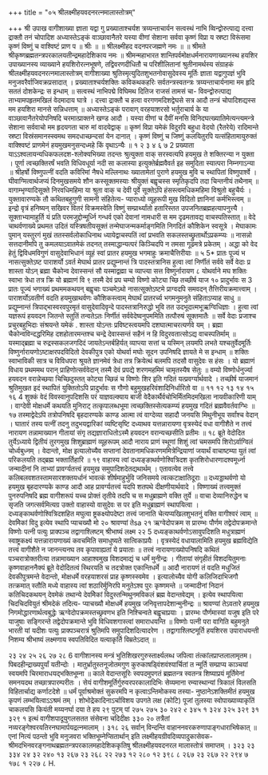 +++
title = "०५ श्रीलक्ष्मीहयवदनरत्नमालास्तोत्रम्"

+++
श्री
उपाख
वागीशाख्या
ज्ञाता यद्वा गु प्रख्याताश्चर्यश त्रय्यन्ताचार्यन
सत्वस्थं नाभि व्विन्द्वोरुत्पाद्य दत्त्वा द्राक्तौ तनं चोपादिश अध्यास्तेऽङ्कं वाञ्छावानैतरे
यस्या वीणां सेशाना सर्ववा
कृष्णं विप्रा य स्रष्टा विरूंसमा
कृष्णं विष्णुं च वाश्विष्टं प्राण
प
॥ श्रीः ॥
॥ श्रीलक्ष्मीहद वदनपरजह्मणे नमः ॥
॥ श्रीमते श्रीकृष्णब्रह्मतन्त्रपरकालयतीन्द्रमहादेशिकाय नमः ॥
श्रीमन्महाभारत शान्तिपर्वमोक्षधर्मनारायणाख्यानस्थ हयशिर उपाख्यानस्य व्याख्याने हयशिरोरत्नभूषणे, तद्विवरणदीधितौ च परिशीलितानां श्रुतीनामर्थस्य संग्राहकं
श्रीलक्ष्मीहयवदनरत्नमालास्तोत्रम्
वागीशाख्या श्रुतिस्मृत्युदितशुभतनोवासुदेवस्य मूर्तिः ज्ञाता यद्वागुपज्ञं भुवि मनुजवरैर्वाजिवक्रप्रसादात् । प्रख्याताश्चर्यशक्तिः कविकथकहरिः सर्वतन्त्रस्वतन्त्रः त्रय्यन्ताचार्यनामा मम हृदि सततं दोशकेन्द्रः स इन्धाम् ॥ सत्वस्थं नाभिपद्मे विघिमथ दितिज राजसं तामसं चा- विवन्द्वोरुत्पाद्य ताभ्यामपहृतमखिलं वेदमादाय घात्रे । दत्त्वा द्राक्तौ च हत्वा वरगणमदिशद्वेघसे सत्र आदौ तन्त्रं चोपादिशद्यस्स मम हयशिरा मानसे सन्निधत्ताम् ॥ अध्यास्तेऽङ्कं परावाग् वरहयाशरसो भर्तुराचार्य के या वाञ्छावानैतरेयोपनिषदि चरमात्प्राक्तने खण्ड आदौ । यस्या वीणां च दैवीं मनसि विनिदघत्ख्यातिमेत्यन्त्यमन्त्रे सेशाना सर्ववाचो मम हृदयगता चारु मां वादयेद्वाक् ॥ कृष्णं विप्रा यमेकं विदुरपि बहुधा वेदयो (रैतरेये) रादिमान्ते स्रष्टा विस्रंसमानस्स्वमथ समदधाच्छन्दसां येन दानात् । कृष्णं विष्णुं च जिष्णुं कलयितुरपि यत्संहितामायुरुक्तं वाक्श्विष्टं प्राणमेनं हयमुखमनुसन्दध्महे किं वृथाऽन्यैः ॥
१
२
३
४
६
७
2
प्रख्याता याऽऽश्वलायन्यधिकफलदश-श्लोक्यभिख्या तदन्तः श्रुत्युक्ता वाक् सरस्वत्यपि हयमुख ते शक्तिरन्या न युक्ता । पूर्णा त्वच्छक्तिरर्षं भवति विधिवधूर्या नदी सा कलास्या इत्युक्तेर्ब्रह्मवैवर्त इह समुदिता स्यात्परा निम्नगाऽन्या ॥ श्रीहर्षो विष्णुपत्नीं वदति कविरिमां नैषधे मल्लिनाथः ख्यातामेतां पुराणे हयमुख मुवि च स्थापितां विष्णुपार्श्वे । घीवाग्मित्वार्थजप्यं दिनमुखसमये शौन कस्सूक्तमस्याः श्रीयुक्तं बह्वृचस्स स्मृतिकृदपि तदा चिन्तनीयं तथैनाम् ॥ वागाम्भृण्यादिसूक्ते निरवधिमहिमा या श्रुता वाक् च देवी पूर्वे सूक्तेऽपि हंसस्त्वमधिकमहिमा विश्रुतो बहुचैर्यः । युक्तावारण्यके तौ कथितबहुगुणी सामनी संहितेत्य- प्याराध्यो व्यूहरूपी मुख विदितो ज्ञानिनां कर्मभिस्त्वम् ॥ इन्द्रो वृत्रं हनिष्यन् सखिवर वितरं विक्रमस्वेति विष्णुं सम्प्रार्थ्यांतो हतारिस्तत उपजनितब्रह्महत्यापनुत्त्यै । सूक्ताभ्यामाहुर्ति यं प्रति परमजुद्दोन्मूर्ध्नि गन्धर्व एको देवानां नामधारी स मम दृढमतावद्य वाचस्पतिस्तात् ॥ वेदे चाथर्वणाख्ये प्रथमत उदितं यस्त्रिषतीयसूक्तं तन्मेघाजन्मकर्माङ्गमिति निगदितं कौशिकेन स्वसूत्रे । मेघाकामः पुमान् यस्तुरगं मुखं ततस्सर्वलोकाधिनाथ ध्यायेद्वाचस्पतिं त्वां प्रभवति सकलस्तच्छ्रुतार्थोऽप्रकम्प्यः ॥ नासन्नो सत्तदानीमपि तु कमलयाऽवातमेकं तदनत् तस्माद्धान्यत्परं किञ्चिदपि न तमसा गूढमत्रे प्रकेतम् । अद्धा को वेद हेतुं द्विविधमविगुणं वासुदेवाभिधानं व्यूहं स्वां प्रातर हयमुख भगमाहुः क्रमाचैत्तिरीयाः ॥
५
5*
प्रातः पूज्यं भ नासत्सुक्तेऽष्ट पाराशर्यो ऽवर्त मेघार्थ प्रातर
प्रद्युम्नान्तं त्रि
पादस्तत्रानिस हुत्वा त्वां निर्णीतं सर्ववे
सर्वे वेदाः प्र
शास्ता योऽन्
ब्रह्मा चैकोन्व देवास्सन्तं सौ
यस्माद्वह्मा च
व्याप्त्या सत्त
विष्णुर्नारायण
८
योथर्वाने मघ
शक्तिः स्वाभा
त्रेधा तत्र क्रि
यो ब्रह्माणं वि
९
तस्मै देवं प्रप
चम्यो विष्णो
कोट्या च्छि
तच्छीर्ष याज
१०
प्रादुर्भावः स
3
प्रातः पूज्यं भगाख्यं प्रथममकथयन् बह्वृचाः पञ्चमेऽथो नासत्सूक्तेऽष्टमे प्राग्वदपि समवदन् तैत्तिरीयक्रमात्त्वाम् । पाराशर्योऽवतीर्ण वदति हयमुखाथर्वणः कौशिकस्त्वाम् मेघार्थं प्रातरर्च्य भगमनुमनुते संहिताऽप्याह साधु ॥ प्रद्युम्नान्तं त्रिपाद्भास्वरवपुरमृतं वासुदेवादिवृन्दे पादस्तत्रानिरुद्धो भुवि तत उदभूदात्मभूऋग्विधिज्ञाः । हुत्वा त्वां यज्ञरूपं हयवदन जितन्ते स्तुतिं तन्वतेऽतः निर्णीतं सर्ववेदेष्वनुपममिति तत्पौरुषं सूक्तमातैः ॥ सर्वे वेदाः प्रजाश्च प्रचुरबहुभिदाः संश्रयन्ते यमेकं . शास्ता योऽन्तः प्रविष्टस्त्वयमपि दशघात्माचरत्यर्णवे यम् । ब्रह्मा चैकोन्वविन्दद्धरिमिह दशहोतारमन्तश्च चन्द्रे देवास्सन्तं सहैनं न हि विदुरवतात्सोऽद्य वाचस्पतिर्माम् ॥ यस्माद्ब्रह्मा च रुद्रस्सकलजगदिदं जायतेऽन्तर्बहिर्यत् व्याप्त्या सत्तां च यस्मिन् लयमपि लभते यश्चतुर्वेदमूर्तिः विष्णुर्नारायणोऽष्टाक्षरपदविदितो देवकीपुत्र एको योथर्वा मघोः सूदन उपनिषदि ज्ञायते मे स इन्धाम् ॥ शक्तिः स्वाभाविकी सात्र च विविधपरा श्रूयते ज्ञानमेवं त्रेधा तत्र क्रियेत्थं बलमपि तदसौ वासुदेवः स हंसः । यो ब्रह्माणं विधाय प्रथममथ परान् प्राहिणोत्सर्ववेदान् तस्मै देवं प्रपद्ये शरणमहमिमं चामृतस्यैष सेतुः ॥ वम्यो विष्णोर्धनुर्ज्या हयवदन वरान्नेच्छया चिच्छिदुस्तत् कोट्या च्छिन्नं च विष्णोः शिर इति गदितं यत्प्रवर्ग्यार्थवादे । तच्छीर्ष याजमानं श्रुतिमुखत इदं स्थापितं युक्तितोऽपि प्रादुर्भावः स गौणो बहुमुखहरिवंशादिनिर्धारितो वा ॥
११
१२
१३
१४
१५
१६
4
शुक्कं वेदं विवस्वानुपदिशसि परं याज्ञवल्क्याय बाजी वेदैकार्थैर्वचोभिर्मिंतमिदमखिला नायवीकारिणी याम् । वाग्देवी मोक्षधर्मे कथयति मुनिराट् तत्कृपालब्धभूमा त्वच्छक्तिस्सेत्यकम्प्यं हयमुख गदितं ब्रह्मवैवर्तवाग्भिः ॥
१७
तस्माद्वेदेऽपि तत्रोपनिषदि बृहदारण्यके काण्ड आत्मा
त्वं वाग्देव्या सहादौ जनयसि मिथुनीभूय सर्वांश्च वेदान् ।
घातारं तस्य पत्नीं तदनु तदुभयद्वारिकां व्यष्टिसृष्टि
दध्याथव
यत्तन्नारायणा
वृत्रस्येदं वधा वागीशैते न
तत्त्वं नारायण
तन्नामाख्यान
गीतायां संगृ
तद्यज्ञाराधितोऽस्मै हयवदन वरान्यच्छसीति प्रतीमः ॥
१८
ब्रूते वेदोदित
तुर्येऽध्याये द्वितीयं तुरगमुख शिशुब्राह्मणं व्यूहरूपम्
आदौ नाराय
प्राणं स्थूणां शिशुं त्वां चमसमपि शिरोऽर्वाग्विलं चोर्ध्वबुध्नम् ।
वेदान्तो, मोक्ष
इत्यालोच्यैव
सप्तानां देवतानामधिकरणममित्रेन्द्रियाणां जयार्थं
वाचाष्टम्या युतं त्वां परिकलयति तद्ब्रह्म भक्तार्तिहारि ॥
१९
वाहास्य त्वां
दध्यङ्ङाथर्वणोश्वित्रिदश कृतशिरोधारणादश्वमूर्ध्ना
जन्मादीनां नि
ताभ्यां प्रावर्ग्यतत्त्वं हयमुख समुपादिशदेतद्यथार्थम् । एतावत्येव तत्त्वे कलिबलवशतस्तामसारशक्तयर्धानं भावत्कं शीर्षमाहुर्भुवि जनिसमये त्वत्कटाक्षातिदूराः ॥ दध्यड्डाथर्वणो यो हयमुख बृहदारण्यके काण्ड आदौ आह प्रावर्ग्यतत्त्वं यदपि शतपथे दीक्षणीयार्थवादे । विष्णाख्यं तत्त्वमुक्तं पुनरुपनिषदि ब्रह्म वागीशरूपं यच्च प्रोक्तं तृतीये तदपि च स मधुब्राह्मणे वक्ति तुर्ये ॥ वाचा देव्यानिरुद्धेन च सृजति जगत्सर्वमित्यग्र उक्तो वाहास्यो वासुदेवः स पर इति मधुब्राह्मणं स्थापयित्वा । दध्यङ्काथर्वणोश्वित्रिदशहित मघुत्वा ष्ट्रकक्ष्योपदेष्टा तत्त्वं जानाति चेत्यप्यखिलशुभतनुं वक्ति वागीश्वरं त्वाम् ॥
देवमेिकां विदु
इत्येव स्थापि
प्याचख्यौ मो
२०
श्रावण्यां तेsa
२१
ऋग्वेदोपक्रम स
प्रारम्भः पौर्णम तद्वेदोपक्रमान्ते
विष्णोः पत्नी
पत्युः प्राक्पञ्च तद्वागाश्लिष्टम्
श्रीभाष्यं लक्ष्म
२२
5
दध्यङ्काथर्वणोऽसावुपदिशति मधुत्राह्मणं स्वाष्ट्रकक्ष्यं यत्तन्नारायणाख्यं कवचमिति समाधुष्यते सात्विकाप्रयैः । वृत्रस्येदं वधायालामिति हयमुख ब्रह्मविद्येति तत्त्वं वागीशैते न जानन्त्यनघ तव कृपावाह्यतां ये प्रयाताः ॥ तत्त्वं नारायणाख्योपनिषदि कथितं पञ्चरात्रोक्तरीत्या तन्नामाख्यान आहाश्वमुख विशदमाद्यं च धर्मं मुनीन्द्रः । गीतायां संगृहीतं विशदयितुमनाः कृष्णवाहाननैक्यं ब्रूते वेदोदितत्वं स्थिरयति च तदत्रोक्त एकान्तिधर्मे ॥ आदौ नारायणं तं वदति मधुजितं देवकीपुत्रमन्ते वेदान्तो, मोक्षधर्मे वरहयाशरसं प्राह कृष्णस्स्वमेव । इत्यालोच्यैव योगी कलिजिदाभिजगौ तत्क्रमात् स्तौति मध्ये वाहास्य त्वां शठारिर्मुनिरपि मनुतेऽश्व पुरः कृष्णमन्ते ॥ जन्मादीनां निदानं कतिचिदकथयन् देवमेकं तथान्ये देवमेिकां विदुस्तन्मिथुनमविकलं ब्रह्म वेदान्तवेद्यम् । इत्येव स्थापयित्वा चिदचिदवियुतं श्रीमदेकं तदित्य- प्याचख्यौ मोक्षधर्मे हयमुख जनिवृत्तापदेशान्मुनीन्द्रः ॥ श्रावण्यां तेऽवतारे हयमुख निगमोद्धारणार्थत्वबुद्धेः ऋग्वेदोपक्रमस्तच्छ्रवणभ इति निश्चिन्वते बह्वृचाप्रयाः । प्रारम्भः पौर्णमास्यां यजुष इति परे याजुषाः सङ्गिरन्ते तद्वेदोपक्रमान्ते भुवि विधिवशगास्त्वां समाराधयन्ति ॥ विष्णोः पत्नी परा वागिति बहुमनुते भारती यां यदीशः पत्युः प्राक्पञ्चरात्रं श्रुतिमपि समुपादिशदित्यादरेण । तद्वागाश्लिष्टमूर्ति हयशिरस उपाराधयन्ती निशम्य
श्रीभाष्यं लक्ष्मणाय स्वपतिविदित यत्याकृर्ति विम्रतेऽदात् ॥

२३
२४
२५
२६
२७
२८
6
वागीशानस्य मन्त्रं भुतिशिखरगुरुस्तार्क्ष्यलब्ध जपित्वा तंत्कांलप्राप्तलालामृतम।पिबदहीन्द्राख्यपुर्यां यतीन्दोः । मातुर्भ्रातुस्तनूजोतमगुण कुरुकाषड्विंशवंश्यार्चितां त
न्मूर्ति सम्प्राप्य काञ्चयां स्वयमपि चिरमाराधयद्भक्तिभूम्ना ॥ काले वेदान्तसूरिः स्वपदमुपगतं ब्रह्मतन्त्र स्वतन्त्र शिष्याप्रयं मूर्तिमेनां समनयदथ तच्छात्रपारम्परीतः । सेयं वागीशमूर्तिर्गुरुवरपरकालादिभिः सेव्यमाना रम्यास्थान्यां त्रिकालं विलसति विहितार्चाद्य कर्णाटदेशे ॥ धर्मं पूर्वाश्रमोक्तं सुकरमपि न कृत्वाऽन्तिमोकस्य तस्या- नुष्ठानेऽशक्तिमीतं हयमुख कृपणं लम्भयित्वाऽऽश्रमं तम् । शोभोद्रेकादिनाऽर्चाविशय उपगते लक्ष (कोटि) पूजां तुलस्या स्वोपाख्याव्याकृतिं चाकलयसि कियंती मय्यनर्घा दया ते
हय
२९
पुटम्
पां
२७५
२७५
३०
२४२
ર
३४५
१
३२४
३२५
३२९
३१
३२९
१
इत्थं वागीशपादूयुगलसतत संसेवना चदिदीक्षः
३३०
२०
तत्रैतां नव्यरङ्गेश्वरयतिरनघामार्पयद्रत्नमालाम् ।
३१८
२६
सर्वान् विन्दन्ति वाहाननवरकरुणापाङ्गधाराभिषेकात् ॥
एनां नित्यं पठन्तो भुवि मनुजवरा भक्तिभूम्नेप्सितार्थान्
इति लक्ष्मीहयग्रीवदिव्यपादुकासेवक- श्रीमदभिनवरङ्गनाथब्रह्मतन्त्रपरकालमहादेशिककृतिषु श्रीलक्ष्मीहयवदनरल मालास्तोत्रं समाप्तम् ।
३२३ २३
३३४
२४
३२
२४०
१३
२६७
२३
२६८
२२
२७३
१२
२८०
१२
३९८
८
२६७
२३
२६७
२२
२९४
७
१७८
१
२२७ ८
H.
